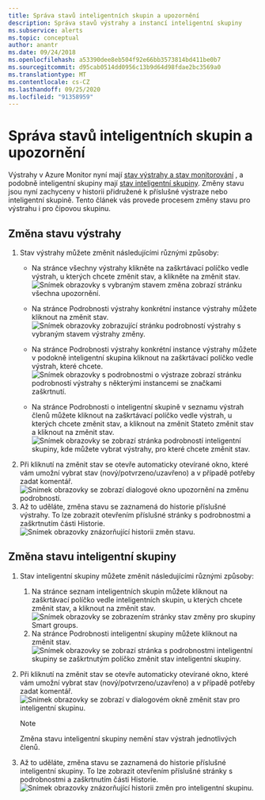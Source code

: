 ```yaml
---
title: Správa stavů inteligentních skupin a upozornění
description: Správa stavů výstrahy a instancí inteligentní skupiny
ms.subservice: alerts
ms.topic: conceptual
author: anantr
ms.date: 09/24/2018
ms.openlocfilehash: a53390dee8eb504f92e66bb3573814bd411be0b7
ms.sourcegitcommit: d95cab0514dd0956c13b9d64d98fdae2bc3569a0
ms.translationtype: MT
ms.contentlocale: cs-CZ
ms.lasthandoff: 09/25/2020
ms.locfileid: "91358959"
---
```

# <a name="manage-alert-and-smart-group-states"></a>Správa stavů inteligentních skupin a upozornění

Výstrahy v Azure Monitor nyní mají [stav výstrahy a stav monitorování](https://aka.ms/azure-alerts-overview) , a podobně inteligentní skupiny mají [stav inteligentní skupiny](https://aka.ms/smart-groups). Změny stavu jsou nyní zachyceny v historii přidružené k příslušné výstraze nebo inteligentní skupině. Tento článek vás provede procesem změny stavu pro výstrahu i pro čipovou skupinu.

## <a name="change-the-state-of-an-alert"></a>Změna stavu výstrahy

1. Stav výstrahy můžete změnit následujícími různými způsoby: 
    * Na stránce všechny výstrahy klikněte na zaškrtávací políčko vedle výstrah, u kterých chcete změnit stav, a klikněte na změnit stav.   
    ![Snímek obrazovky s vybraným stavem změna zobrazí stránku všechna upozornění.](./media/alerts-managing-alert-states/state-all-alerts.jpg)
    * Na stránce Podrobnosti výstrahy konkrétní instance výstrahy můžete kliknout na změnit stav.   
    ![Snímek obrazovky zobrazující stránku podrobností výstrahy s vybraným stavem výstrahy změny.](./media/alerts-managing-alert-states/state-alert-details.jpg)
    * Na stránce Podrobnosti výstrahy konkrétní instance výstrahy můžete v podokně inteligentní skupina kliknout na zaškrtávací políčko vedle výstrah, které chcete.    
    ![Snímek obrazovky s podrobnostmi o výstraze zobrazí stránku podrobností výstrahy s některými instancemi se značkami zaškrtnutí.](./media/alerts-managing-alert-states/state-alert-details-sg.jpg)

    * Na stránce Podrobnosti o inteligentní skupině v seznamu výstrah členů můžete kliknout na zaškrtávací políčko vedle výstrah, u kterých chcete změnit stav, a kliknout na změnit Stateto změnit stav a kliknout na změnit stav.   
    ![Snímek obrazovky se zobrazí stránka podrobností inteligentní skupiny, kde můžete vybrat výstrahy, pro které chcete změnit stav.](./media/alerts-managing-alert-states/state-sg-details-alerts.jpg)
1. Při kliknutí na změnit stav se otevře automaticky otevírané okno, které vám umožní vybrat stav (nový/potvrzeno/uzavřeno) a v případě potřeby zadat komentář.   
![Snímek obrazovky se zobrazí dialogové okno upozornění na změnu podrobností.](./media/alerts-managing-alert-states/state-alert-change.jpg)
1. Až to uděláte, změna stavu se zaznamená do historie příslušné výstrahy. To lze zobrazit otevřením příslušné stránky s podrobnostmi a zaškrtnutím části Historie.    
![Snímek obrazovky znázorňující historii změn stavu.](./media/alerts-managing-alert-states/state-alert-history.jpg)

## <a name="change-the-state-of-a-smart-group"></a>Změna stavu inteligentní skupiny
1. Stav inteligentní skupiny můžete změnit následujícími různými způsoby:
    1. Na stránce seznam inteligentních skupin můžete kliknout na zaškrtávací políčko vedle inteligentních skupin, u kterých chcete změnit stav, a kliknout na změnit stav.  
    ![Snímek obrazovky se zobrazením stránky stav změny pro skupiny Smart groups.](./media/alerts-managing-alert-states/state-sg-list.jpg)
    1. Na stránce Podrobnosti inteligentní skupiny můžete kliknout na změnit stav.        
    ![Snímek obrazovky se zobrazí stránka s podrobnostmi inteligentní skupiny se zaškrtnutým políčko změnit stav inteligentní skupiny.](./media/alerts-managing-alert-states/state-sg-details.jpg)
1. Při kliknutí na změnit stav se otevře automaticky otevírané okno, které vám umožní vybrat stav (nový/potvrzeno/uzavřeno) a v případě potřeby zadat komentář. 
![Snímek obrazovky se zobrazí v dialogovém okně změnit stav pro inteligentní skupinu.](./media/alerts-managing-alert-states/state-sg-change.jpg)
   > [!NOTE]
   >  Změna stavu inteligentní skupiny nemění stav výstrah jednotlivých členů.

1. Až to uděláte, změna stavu se zaznamená do historie příslušné inteligentní skupiny. To lze zobrazit otevřením příslušné stránky s podrobnostmi a zaškrtnutím části Historie.     
![Snímek obrazovky znázorňující historii změn pro inteligentní skupinu.](./media/alerts-managing-alert-states/state-sg-history.jpg)

